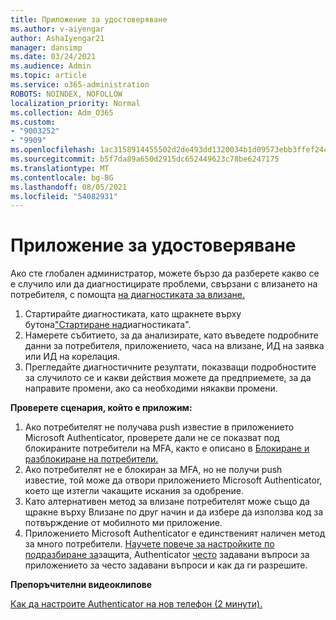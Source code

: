 ```yaml
---
title: Приложение за удостоверяване
ms.author: v-aiyengar
author: AshaIyengar21
manager: dansimp
ms.date: 03/24/2021
ms.audience: Admin
ms.topic: article
ms.service: o365-administration
ROBOTS: NOINDEX, NOFOLLOW
localization_priority: Normal
ms.collection: Adm_O365
ms.custom:
- "9003252"
- "9909"
ms.openlocfilehash: 1ac3158914455502d2de493dd1320034b1d09573ebb3ffef24c23eb1e816cad0
ms.sourcegitcommit: b5f7da89a650d2915dc652449623c78be6247175
ms.translationtype: MT
ms.contentlocale: bg-BG
ms.lasthandoff: 08/05/2021
ms.locfileid: "54082931"
---
```

# <a name="authentication-app"></a>Приложение за удостоверяване

Ако сте глобален администратор, можете бързо да разберете какво се е случило или да диагностицирате проблеми, свързани с влизането на потребителя, с помощта [на диагностиката за влизане.](https://ms.portal.azure.com/microsoft.onmicrosoft.com?loginHint=shhada@microsoft.com#blade/Microsoft_AAD_IAM/ActiveDirectoryMenuBlade/diagnose/symptomId/ms_aad_dxp_signin_caDiagnoseAndSolveSummarySymptom)

1. Стартирайте диагностиката, като щракнете върху бутона["Стартиране на](https://portal.azure.com/#blade/Microsoft_AAD_IAM/ActiveDirectoryMenuBlade/diagnose/symptomId/ms_aad_dxp_signin_caDiagnoseAndSolveSummarySymptom)диагностиката". 
1. Намерете събитието, за да анализирате, като въведете подробните данни за потребителя, приложението, часа на влизане, ИД на заявка или ИД на корелация.
1. Прегледайте диагностичните резултати, показващи подробностите за случилото се и какви действия можете да предприемете, за да направите промени, ако са необходими някакви промени.

**Проверете сценария, който е приложим:**

1. Ако потребителят не получава push известие в приложението Microsoft Authenticator, проверете дали не се показват под блокираните потребители на MFA, както е описано в [Блокиране и разблокиране на потребители.](https://portal.azure.com/#blade/Microsoft_AAD_IAM/ActiveDirectoryMenuBlade/diagnose/symptomId/ms_aad_dxp_signin_caDiagnoseAndSolveSummarySymptom)
1. Ако потребителят не е блокиран за MFA, но не получи push известие, той може да отвори приложението Microsoft Authenticator, което ще изтегли чакащите искания за одобрение.
1. Като алтернативен метод за влизане потребителят може също да щракне върху Влизане по друг начин и да избере да използва код за потвърждение от мобилното ми приложение.
1. Приложението Microsoft Authenticator е единственият наличен метод за много потребители. [Научете повече за настройките по подразбиране за](https://docs.microsoft.com/azure/active-directory/fundamentals/concept-fundamentals-security-defaults)защита, Authenticator [често](https://docs.microsoft.com/azure/active-directory/user-help/user-help-auth-app-faq) задавани въпроси за приложението за често задавани въпроси и как да ги разрешите.
 
**Препоръчителни видеоклипове**

[Как да настроите Authenticator на нов телефон (2 минути).](https://go.microsoft.com/fwlink/?linkid=2158163&clcid=0x409)
